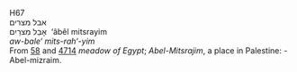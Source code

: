 H67  
אבל מצרים  
אָבֵל מִצרַיִם ‎ ‘âbêl mitsrayim  
*aw-bale‘* *mits-rah‘-yim*  
From [58](h0058) and [4714](h4714) *meadow* *of* *Egypt*;
*Abel-Mitsrajim*, a place in Palestine: - Abel-mizraim.  

